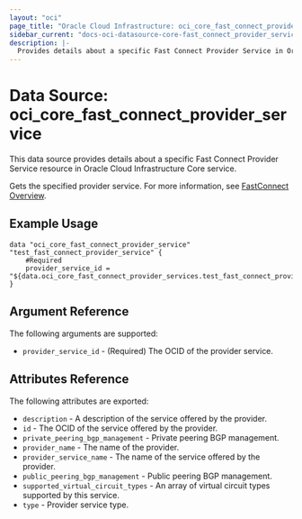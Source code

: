 ```yaml
---
layout: "oci"
page_title: "Oracle Cloud Infrastructure: oci_core_fast_connect_provider_service"
sidebar_current: "docs-oci-datasource-core-fast_connect_provider_service"
description: |-
  Provides details about a specific Fast Connect Provider Service in Oracle Cloud Infrastructure Core service
---
```


# Data Source: oci_core_fast_connect_provider_service
This data source provides details about a specific Fast Connect Provider Service resource in Oracle Cloud Infrastructure Core service.

Gets the specified provider service.
For more information, see [FastConnect Overview](https://docs.cloud.oracle.com/iaas/Content/Network/Concepts/fastconnect.htm).


## Example Usage

```hcl
data "oci_core_fast_connect_provider_service" "test_fast_connect_provider_service" {
	#Required
	provider_service_id = "${data.oci_core_fast_connect_provider_services.test_fast_connect_provider_services.fast_connect_provider_services.0.id}"
}
```

## Argument Reference

The following arguments are supported:

* `provider_service_id` - (Required) The OCID of the provider service.


## Attributes Reference

The following attributes are exported:

* `description` - A description of the service offered by the provider. 
* `id` - The OCID of the service offered by the provider. 
* `private_peering_bgp_management` - Private peering BGP management. 
* `provider_name` - The name of the provider. 
* `provider_service_name` - The name of the service offered by the provider. 
* `public_peering_bgp_management` - Public peering BGP management. 
* `supported_virtual_circuit_types` - An array of virtual circuit types supported by this service. 
* `type` - Provider service type. 


